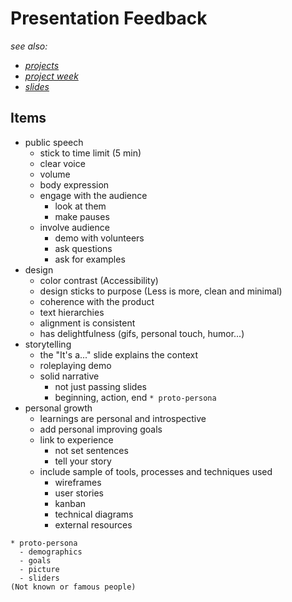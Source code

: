 # Presentation Feedback

*see also:*
- *[projects](./projects.md)*
- *[project week](./project-week.md)*
- *[slides](./slides.md)*


## Items

- public speech
  - stick to time limit (5 min)
  - clear voice
  - volume
  - body expression
  - engage with the audience
    - look at them
    - make pauses
  - involve audience
    - demo with volunteers
    - ask questions
    - ask for examples
- design
  - color contrast (Accessibility)
  - design sticks to purpose (Less is more, clean and minimal)
  - coherence with the product
  - text hierarchies
  - alignment is consistent
  - has delightfulness (gifs, personal touch, humor...)
- storytelling
  - the "It's a..." slide explains the context
  - roleplaying demo
  - solid narrative
    - not just passing slides
    - beginning, action, end
  `* proto-persona`
- personal growth
  - learnings are personal and introspective
  - add personal improving goals
  - link to experience
    - not set sentences
    - tell your story
  - include sample of tools, processes and techniques used
    - wireframes
    - user stories
    - kanban
    - technical diagrams
    - external resources

```
* proto-persona
  - demographics
  - goals
  - picture 
  - sliders
(Not known or famous people)
```
